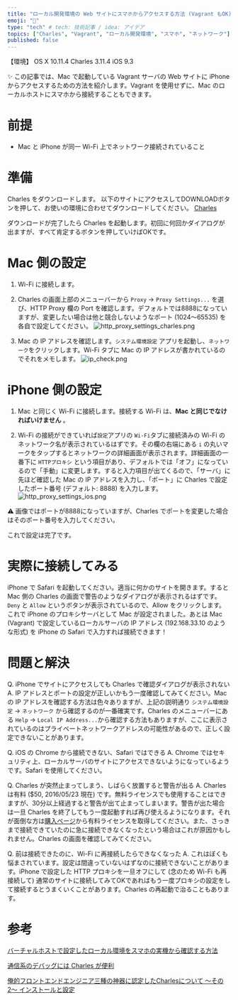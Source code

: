 ```yaml
---
title: "ローカル開発環境の Web サイトにスマホからアクセスする方法 (Vagrant もOK)"
emoji: "🐡"
type: "tech" # tech: 技術記事 / idea: アイデア
topics: ["Charles", "Vagrant", "ローカル開発環境", "スマホ", "ネットワーク"]
published: false
---
```


【環境】
OS X 10.11.4
Charles 3.11.4
iOS 9.3

✨ この記事では、Mac で起動している Vagrant サーバの Web サイトに iPhone からアクセスするための方法を紹介します。Vagrant を使用せずに、Mac のローカルホストにスマホから接続することもできます。

# 前提
* Mac と iPhone が同一 Wi-Fi 上でネットワーク接続されていること

# 準備
Charles をダウンロードします。
以下のサイトにアクセスしてDOWNLOADボタンを押して、お使いの環境に合わせてダウンロードしてください。
[Charles](http://www.charlesproxy.com/)

ダウンロードが完了したら Charles を起動します。初回に何回かダイアログが出ますが、すべて肯定するボタンを押していけばOKです。

# Mac 側の設定
1. Wi-Fi に接続します。

2. Charles の画面上部のメニューバーから `Proxy` -> `Proxy Settings...` を選び、HTTP Proxy 欄の Port を確認します。デフォルトでは8888になっていますが、変更したい場合は他と競合しないようなポート (1024〜65535) を各自で設定してください。
![http_proxy_settings_charles.png](https://qiita-image-store.s3.amazonaws.com/0/113895/0dd5e120-2225-285d-ce88-881f0f023e83.png)

3. Mac の IP アドレスを確認します。`システム環境設定` アプリを起動し、`ネットワーク`をクリックします。Wi-Fi タブに Mac の IP アドレスが書かれているのでそれをメモします。
![ip_check.png](https://qiita-image-store.s3.amazonaws.com/0/113895/723f565f-887f-79e7-7039-beee87071bd3.png)

# iPhone 側の設定
1. Mac と同じく Wi-Fi に接続します。接続する Wi-Fi は、**Mac と同じでなければいけません** 。

2. Wi-Fi の接続ができていれば`設定`アプリの `Wi-Fi`タブに接続済みの Wi-Fi のネットワーク名が表示されているはずです。その欄の右端にある `i` の丸いマークをタップするとネットワークの詳細画面が表示されます。詳細画面の一番下に `HTTPプロキシ` という項目があり、デフォルトでは「オフ」になっているので「手動」に変更します。すると入力項目が出てくるので、「サーバ」に先ほど確認した Mac の IP アドレスを入力し、「ポート」に Charles で設定したポート番号 (デフォルト: 8888) を入力します。
![http_proxy_settings_ios.png](https://qiita-image-store.s3.amazonaws.com/0/113895/48e105a1-e63e-37a8-8fd3-f4ef20830ca6.png)

⚠️ 画像ではポートが8888になっていますが、Charles でポートを変更した場合はそのポート番号を入力してください。

これで設定は完了です。

# 実際に接続してみる
iPhone で Safari を起動してください。適当に何かのサイトを開きます。すると Mac 側の Charles の画面で警告のようなダイアログが表示されるはずです。`Deny` と `Allow` というボタンが表示されているので、Allow をクリックします。これで iPhone のプロキシサーバとして Mac が設定されました。あとは Mac (Vagrant) で設定しているローカルサーバの IP アドレス (192.168.33.10 のような形式) を iPhone の Safari で入力すれば接続できます！

# 問題と解決
Q. iPhone でサイトにアクセスしても Charles で確認ダイアログが表示されない
A. IP アドレスとポートの設定が正しいかもう一度確認してみてください。Mac の IP アドレスを確認する方法は色々ありますが、上記の説明通り `システム環境設定` -> `ネットワーク` から確認するのが一番確実です。Charles のメニューバーにある `Help` -> `Local IP Address...`から確認する方法もありますが、ここに表示されているのはプライベートネットワークアドレスの可能性があるので、正しく設定できないことがあります。

Q. iOS の Chrome から接続できない、Safari ではできる
A. Chrome ではセキュリティ上、ローカルサーバのサイトにアクセスできないようになっているようです。Safari を使用してください。

Q. Charles が突然止まってしまう、しばらく放置すると警告が出る
A. Charles は有料 ($50, 2016/05/23 現在) です。無料ライセンスでも使用することはできますが、30分以上経過すると警告が出て止まってしまいます。警告が出た場合は一旦 Charles を終了してもう一度起動すれば再び使えるようになります。それが面倒な方は[購入ページ](http://www.charlesproxy.com/buy/)から有料ライセンスを取得してください。また、さっきまで接続できていたのに急に接続できなくなったという場合はこれが原因かもしれません。Charles の画面を確認してみてください。

Q. 前は接続できたのに、Wi-Fi に再接続したらできなくなった
A. これはぼくも悩まされています。設定は間違っていないはずなのに接続できないことがあります。iPhone で設定した HTTP プロキシを一旦オフにして (念のため Wi-Fi も再接続して) 通常のサイトに接続してみてOKであればもう一度プロキシの設定をして接続するとうまくいくことがあります。Charles の再起動で治ることもあります。

# 参考
[バーチャルホストで設定したローカル環境をスマホの実機から確認する方法](http://qiita.com/komeda/items/90e2ac07a8b1d5d1d44b)

[通信系のデバッグには Charles が便利](http://qiita.com/usagimaru/items/d340e87da98e62f99b60)

[俺的フロントエンドエンジニア三種の神器に認定したCharlesについて 〜その2〜 インストールと設定](http://qiita.com/dayoshix/items/d02e46b033b8f7d9f471)
